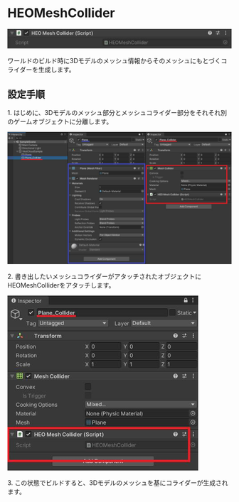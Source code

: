 # HEOMeshCollider

![MeshCollider](img/HEOMeshCollider.jpg)

ワールドのビルド時に3Dモデルのメッシュ情報からそのメッシュにもとづくコライダーを生成します。

## 設定手順

1\. はじめに、3Dモデルのメッシュ部分とメッシュコライダー部分をそれそれ別のゲームオブジェクトに分離します。

![meshcollider_separate](img/meshcollider_separate.jpg)

2\. 書き出したいメッシュコライダーがアタッチされたオブジェクトにHEOMeshColliderをアタッチします。

![attach_heomeshcollider](img/attach_heomeshcollider.jpg)

3\. この状態でビルドすると、3Dモデルのメッシュを基にコライダーが生成されます。
